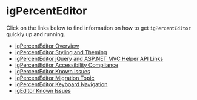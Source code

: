 ﻿<!--
|metadata|
{
    "fileName": "igpercenteditor-igpercenteditor",
    "controlName": "igEditors",
    "tags": []
}
|metadata|
-->

# igPercentEditor

Click on the links below to find information on how to get `igPercentEditor` quickly up and running.

-   [igPercentEditor Overview](igPercentEditor-Overview.html)
-   [igPercentEditor Styling and Theming](igPercentEditor-Styling-and-Theming.html)
-   [igPercentEditor jQuery and ASP.NET MVC Helper API Links](igPercentEditor-jQuery-API.html)
-   [igPercentEditor Accessibility Compliance](igPercentEditor-Accessibility-Compliance.html)
-   [igPercentEditor Known Issues](igPercentEditor-Known-Issues.html)
-   [igPercentEditor Migration Topic](Migrating-to-the-new-igPercentEditor.html)
-   [igPercentEditor Keyboard Navigation](igPercentEditor-Keyboard-Navigation.html)
-   [igEditor Known Issues](igEditor-Known-Issues-PE.html)

 

 


